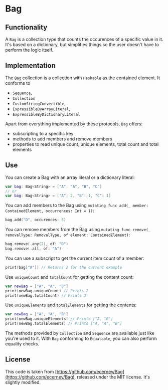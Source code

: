 # Bag

## Functionality

A `Bag` is a collection type that counts the occurences of a specific value in it. It's based on a dictionary, but simplifies things so the user doesn't have to perform the logic itself.

## Implementation

The `Bag` collection is a collection with `Hashable` as the contained element. It conforms to
- `Sequence`,
- `Collection`
- `CustomStringConvertible`,
- `ExpressibleByArrayLiteral`,
- `ExpressibleByDictionaryLiteral`

Apart from everything implemented by these protocols, `Bag` offers:
- subscripting to a specific key
- methods to add members and remove members
- properties to read unique count, unique elements, total count and total elements

## Use

You can create a Bag with an array literal or a dictionary literal:

```swift
var bag: Bag<String> = ["A", "A", "B", "C"]
// or
var bag: Bag<String> = ["A": 2, "B": 1, "C": 1]
```

You can add members to the Bag using `mutating func add(_ member: ContainedElement, occurrences: Int = 1)`:

```swift
bag.add("D", occurences: 5)
```

You can remove members from the Bag using `mutating func remove(_ removalType: RemovalType, of element: ContainedElement)`:

```swift
bag.remove(.any(2), of: "D")
bag.remove(.all, of: "A")
```

You can use a subscript to get the current item count of a member:

```swift
print(bag["A"]) // Returns 2 for the current example
```

Use `uniqueCount` and `totalCount` for getting the content count:

```swift
var newBag = ["A", "A", "B"]
print(newBag.uniqueCount) // Prints 2
print(newBag.totalCount) // Prints 3
```

Use `uniqueElements` and `totalElements` for getting the contents:

```swift
var newBag = ["A", "A", "B"]
print(newBag.uniqueElements) // Prints ["A, "B"]
print(newBag.totalElements) // Prints ["A, "A", "B"]
```

The methods provided by `Collection` and `Sequence` are available just like you're used to it. With `Bag` conforming to `Equatable`, you can also perform equality checks.

## License

This code is taken from [https://github.com/ecerney/Bag](https://github.com/ecerney/Bag), released under the MIT license. It's slightly modified.
